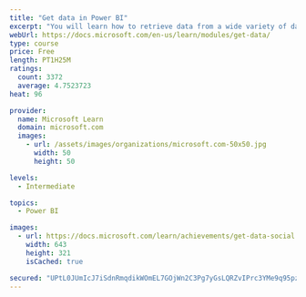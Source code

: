 ```yaml
---
title: "Get data in Power BI"
excerpt: "You will learn how to retrieve data from a wide variety of data sources, including Microsoft Excel, relational databases, and NoSQL data stores. You will also learn how to improve performance while retrieving data."
webUrl: https://docs.microsoft.com/en-us/learn/modules/get-data/
type: course
price: Free
length: PT1H25M
ratings:
  count: 3372
  average: 4.7523723
heat: 96

provider:
  name: Microsoft Learn
  domain: microsoft.com
  images:
    - url: /assets/images/organizations/microsoft.com-50x50.jpg
      width: 50
      height: 50

levels:
  - Intermediate

topics:
  - Power BI

images:
  - url: https://docs.microsoft.com/learn/achievements/get-data-social.png
    width: 643
    height: 321
    isCached: true

secured: "UPtL0JUmIcJ7iSdnRmqdikWOmEL7GOjWn2C3Pg7yGsLQRZvIPrc3YMe9q95pzQS346S20bfV6Pt75lDd4oVwenzJ9Cbw2xGzrLiUN7QtLdgGqgm3zcyeB058g4xRK6ZBclewl19dX4IDspQPajbrUETa7VeNNdgr6Pi6Gm+fROqDjts+YtJEb/ryDrfi14/xoVYvM909UQtTqsDokSHZeKFytjH0FRUEp9nby9OXkUDHrpLbbWgE13nWAhqviAoJtFe5cdXJa/+OWK9H1rEve8YG7ccWsDBUU8KNeOAdWkg8XYLbgIreryRL30aoEVGwSci6kC+h23L4nKUgkkOqB55jt/5X6TfYGyEMjkRmcIhrSkyY0zE3M4ANBZiylO9v/EK7HBdWY4Fp/Gw/3JnEuM0zAvHpsBQzxKlMpgSss5I=;d4dQqcEOgSQUWamlVdL3NQ=="
---
```


